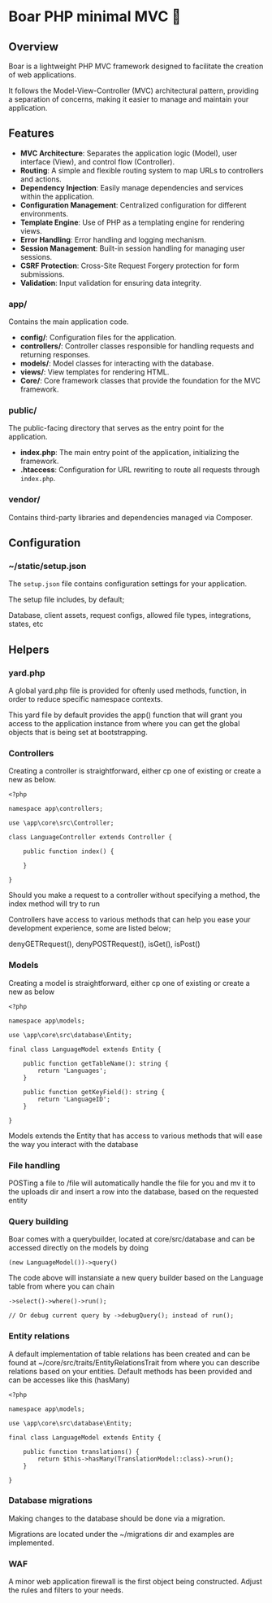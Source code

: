 # Boar PHP minimal MVC 🐗

## Overview

Boar is a lightweight PHP MVC framework designed to facilitate the creation of web applications. 

It follows the Model-View-Controller (MVC) architectural pattern, providing a separation of concerns, making it easier to manage and maintain your application.

## Features

- **MVC Architecture**: Separates the application logic (Model), user interface (View), and control flow (Controller).
- **Routing**: A simple and flexible routing system to map URLs to controllers and actions.
- **Dependency Injection**: Easily manage dependencies and services within the application.
- **Configuration Management**: Centralized configuration for different environments.
- **Template Engine**: Use of PHP as a templating engine for rendering views.
- **Error Handling**: Error handling and logging mechanism.
- **Session Management**: Built-in session handling for managing user sessions.
- **CSRF Protection**: Cross-Site Request Forgery protection for form submissions.
- **Validation**: Input validation for ensuring data integrity.

### app/

Contains the main application code.

- **config/**: Configuration files for the application.
- **controllers/**: Controller classes responsible for handling requests and returning responses.
- **models/**: Model classes for interacting with the database.
- **views/**: View templates for rendering HTML.
- **Core/**: Core framework classes that provide the foundation for the MVC framework.

### public/

The public-facing directory that serves as the entry point for the application.

- **index.php**: The main entry point of the application, initializing the framework.
- **.htaccess**: Configuration for URL rewriting to route all requests through `index.php`.

### vendor/

Contains third-party libraries and dependencies managed via Composer.

## Configuration

### ~/static/setup.json

The `setup.json` file contains configuration settings for your application.

The setup file includes, by default;

Database, client assets, request configs, allowed file types, integrations, states, etc

## Helpers

### yard.php

A global yard.php file is provided for oftenly used methods, function, in order to reduce specific namespace contexts.

This yard file by default provides the app() function that will grant you access to the application instance from where you can get the global objects that is being set at bootstrapping.

### Controllers

Creating a controller is straightforward, either cp one of existing or create a new as below.

```
<?php

namespace app\controllers;

use \app\core\src\Controller;

class LanguageController extends Controller {

    public function index() {

    }

}
```

Should you make a request to a controller without specifying a method, the index method will try to run

Controllers have access to various methods that can help you ease your development experience, some are listed below;

denyGETRequest(), denyPOSTRequest(), isGet(), isPost()

### Models

Creating a model is straightforward, either cp one of existing or create a new as below

```
<?php

namespace app\models;

use \app\core\src\database\Entity;

final class LanguageModel extends Entity {

	public function getTableName(): string {
		return 'Languages';
	}
	
	public function getKeyField(): string {
		return 'LanguageID';
	}
    
}
```

Models extends the Entity that has access to various methods that will ease the way you interact with the database

### File handling

POSTing a file to /file will automatically handle the file for you and mv it to the uploads dir and insert a row into the database, based on the requested entity

### Query building

Boar comes with a querybuilder, located at core/src/database and can be accessed directly on the models by doing

```
(new LanguageModel())->query()
```

The code above will instansiate a new query builder based on the Language table from where you can chain 

```
->select()->where()->run(); 

// Or debug current query by ->debugQuery(); instead of run();
```

### Entity relations

A default implementation of table relations has been created and can be found at ~/core/src/traits/EntityRelationsTrait from where you can describe relations based on your entities. Default methods has been provided and can be accesses like this (hasMany)

```
<?php

namespace app\models;

use \app\core\src\database\Entity;

final class LanguageModel extends Entity {

	public function translations() {
		return $this->hasMany(TranslationModel::class)->run();
	}
	
}
```

### Database migrations

Making changes to the database should be done via a migration.

Migrations are located under the ~/migrations dir and examples are implemented.

### WAF

A minor web application firewall is the first object being constructed.
Adjust the rules and filters to your needs.